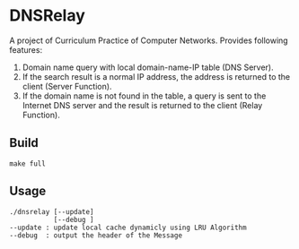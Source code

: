 # DNSRelay
A project of Curriculum Practice of Computer Networks.
Provides following features:

1. Domain name query with local domain-name-IP table (DNS Server).
2. If the search result is a normal IP address, the address is returned to the client (Server Function).
3. If the domain name is not found in the table, a query is sent to the Internet DNS server and the result is returned to the client (Relay Function).
## Build
```
make full
```
## Usage
```
./dnsrelay [--update]
           [--debug ]
--update : update local cache dynamicly using LRU Algorithm
--debug  : output the header of the Message		   
```
